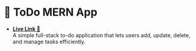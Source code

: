 # 📜 ToDo MERN App
- **[Live Link 🔗](https://fullstack-todo-basic.vercel.app)**  
  A simple full-stack to-do application that lets users add, update, delete, and manage tasks efficiently.